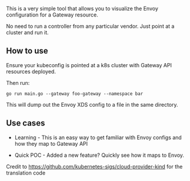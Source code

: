 This is a very simple tool that allows you to visualize the Envoy configuration
for a Gateway resource.

No need to run a controller from any particular vendor. Just point at a cluster
and run it.

## How to use

Ensure your kubeconfig is pointed at a k8s cluster with Gateway API resources
deployed.

Then run:

```go run main.go --gateway foo-gateway --namespace bar```

This will dump out the Envoy XDS config to a file in the same directory.

## Use cases

* Learning - This is an easy way to get familiar with Envoy configs and how they
  map to Gateway API

* Quick POC - Added a new feature? Quickly see how it maps to Envoy.


Credit to https://github.com/kubernetes-sigs/cloud-provider-kind for the
translation code
